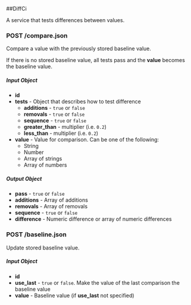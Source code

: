 ##DiffCi

A service that tests differences between values.

### POST /compare.json

Compare a value with the previously stored baseline value.

If there is no stored baseline value, all tests pass and the **value** becomes the baseline value.

##### Input Object

* **id**
* **tests** - Object that describes how to test difference
  * **additions** - `true` or `false`
  * **removals** - `true` or `false`
  * **sequence** - `true` or `false`
  * **greater_than** - multiplier (i.e. `0.2`)
  * **less_than** - multiplier (i.e. `0.2`)
* **value** - Value for comparison. Can be one of the following:
  * String
  * Number
  * Array of strings
  * Array of numbers

##### Output Object

* **pass** - `true` or `false`
* **additions** - Array of additions
* **removals** - Array of removals
* **sequence** - `true` or `false`
* **difference** - Numeric difference or array of numeric differences

### POST /baseline.json

Update stored baseline value.

##### Input Object

* **id**
* **use_last** - `true` or `false`. Make the value of the last comparison the baseline value
* **value** - Baseline value (if **use_last** not specified)